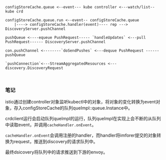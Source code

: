 ```
configStoreCache.queue <--event--- kube controller <---watch/list-- kube crd

configStoreCache.queue.run <--event-- configStoreCache.queue
 	|----> configStoreCache.handler(event)---- rep ---> DiscoveryServer.pushChannel

pushQueue <----equeue PushRequest----- `handleUpdates` <---pull PushRequest------ DiscoveryServer.pushChannel

con.pushChannel <--------`doSendPushes` <---dequue PushRequest ------ pushQueue

`pushConnection`<---StreamAggregatedResources <---discovery.DiscoveryRequest

	

```



### 笔记

istio通过创建controller对象监听kubectl中的对象，将对象的变化转换为event对象，存入configStoreCache的队列queImpl::queue.Instance中。

crdclient运行会启动队列queImpl的运行，队列queImpl在实现上会不断的从队列中读取event，并调用`cacheHandler.onEvent`。

`cacheHandler.onEvent`会调用注册的handler，而handler将imforer提交的对象转换为request，推送到discovery的请求队列中。

最终dsicovery将队列中的请求推送到下游的envoy。

